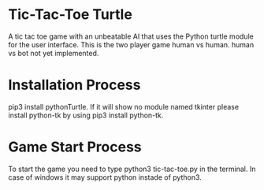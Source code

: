 # Tic-Tac-Toe Turtle

A tic tac toe game with an unbeatable AI that uses the Python turtle module for the user interface.
This is the two player game human vs human. human vs bot not yet implemented.

# Installation Process
pip3 install pythonTurtle.
If it will show no module named tkinter please install python-tk by using
pip3 install python-tk.

# Game Start Process
To start the game you need to type python3 tic-tac-toe.py in the terminal.
In case of windows it may support python instade of python3.
